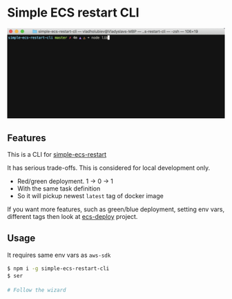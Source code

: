 # Simple ECS restart CLI

![demo](demo.gif)

## Features

This is a CLI for [simple-ecs-restart](https://github.com/vladgolubev/simple-ecs-restart)

It has serious trade-offs. This is considered for local development only.

* Red/green deployment. 1 -> 0 -> 1
* With the same task definition
* So it will pickup newest `latest` tag of docker image

If you want more features, such as green/blue deployment, setting env vars, different tags
then look at [ecs-deploy](https://github.com/fabfuel/ecs-deploy) project.

## Usage

It requires same env vars as `aws-sdk`

```bash
$ npm i -g simple-ecs-restart-cli
$ ser

# Follow the wizard
```
